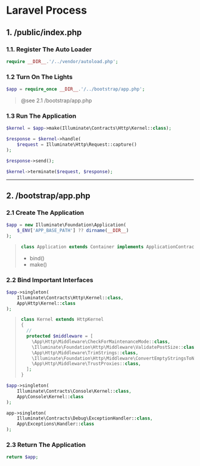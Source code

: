 # Laravel Process

## 1. /public/index.php
### 1.1. Register The Auto Loader
```php
require __DIR__.'/../vendor/autoload.php';
```
### 1.2 Turn On The Lights
```php
$app = require_once __DIR__.'/../bootstrap/app.php';
```
> @see 2.1 /bootstrap/app.php

### 1.3 Run The Application
```php
$kernel = $app->make(Illuminate\Contracts\Http\Kernel::class);

$response = $kernel->handle(
    $request = Illuminate\Http\Request::capture()
);

$response->send();

$kernel->terminate($request, $response);
```

---
## 2. /bootstrap/app.php
### 2.1 Create The Application
```php
$app = new Illuminate\Foundation\Application(
    $_ENV['APP_BASE_PATH'] ?? dirname(__DIR__)
);
```
> ```php
> class Application extends Container implements ApplicationContract, HttpKernelInterface
> ```
> * bind()
> * make()

### 2.2 Bind Important Interfaces
```php
$app->singleton(
    Illuminate\Contracts\Http\Kernel::class,
    App\Http\Kernel::class
);
```
> ```php
> class Kernel extends HttpKernel
> {
>   //
>   protected $middleware = [
>     \App\Http\Middleware\CheckForMaintenanceMode::class,
>     \Illuminate\Foundation\Http\Middleware\ValidatePostSize::class,
>     \App\Http\Middleware\TrimStrings::class,
>     \Illuminate\Foundation\Http\Middleware\ConvertEmptyStringsToNull::class,
>     \App\Http\Middleware\TrustProxies::class,
>   ];
> }
> ```

```php
$app->singleton(
    Illuminate\Contracts\Console\Kernel::class,
    App\Console\Kernel::class
);
```

```php
app->singleton(
    Illuminate\Contracts\Debug\ExceptionHandler::class,
    App\Exceptions\Handler::class
);
```

### 2.3 Return The Application
```php
return $app;
```